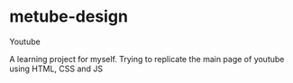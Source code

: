 # metube-design
Youtube

A learning project for myself.
Trying to replicate the main page of youtube using HTML, CSS and JS